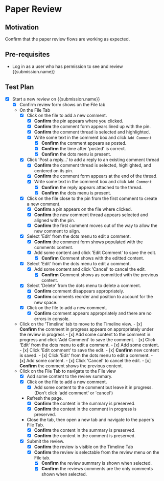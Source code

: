 # Paper Review 

## Motivation

Confirm that the paper review flows are working as expected.

## Pre-requisites

- Log in as a user who has permission to see and review {{submission.name}}

## Test Plan 

- [x] Start a new review on {{submission.name}}
    - [x] Confirm review form shows on the File tab
    - On the File Tab
        - [x] Click on the file to add a new comment.
            - [x] **Confirm** the pin appears where you clicked.
            - [x] **Confirm** the comment form appears lined up with the pin.
            - [x] **Confirm** the comment thread is selected and highlighted.
            - [x] Write some text in the comment box and click `Add Comment`
                - [x] **Confirm** the comment appears as posted.
                - [x] **Confirm** the time after 'posted' is correct.
                - [x] **Confirm** the dots menu is present.
        - [x] Click 'Post a reply...' to add a reply to an existing comment thread
            - [x] **Confirm** the comment thread is selected, highlighted, and centered on its pin.
            - [x] **Confirm** the comment form appears at the end of the thread.
            - [x] Write some text in the comment box and click `Add Comment`
                - [x] **Confirm** the reply appears attached to the thread.
                - [x] **Confirm** the dots menu is present.
        - [x] Click on the file close to the pin from the first comment to create a new comment. 
            - [x] **Confirm** a pin appears on the file where clicked.
            - [x] **Confirm** the new comment thread appears selected and aligned with the pin.
            - [x] **Confirm** the first comment moves out of the way to allow the new comment to align.
        - [x] Select 'Edit' from the dots menu to edit a comment.
            - [x] **Confirm** the comment form shows populated with the comments content.
            - [x] Add some content and click 'Edit Comment' to save the edit.
                - [x] **Confirm** Comment shows with the editted content.
        - [x] Select 'Edit' from the dots menu to edit a comment.
            - [x] Add some content and click 'Cancel' to cancel the edit.
                - [x] **Confirm** Comment shows as committed with the previous content.
        - [x] Select 'Delete' from the dots menu to delete a comment.
            - [x] **Confirm** comment disappears appropriately.
            - [x] **Confirm** comments reorder and position to account for the new space.
        - [x] Click on the file to add a new comment.
            - [x] **Confirm** comment appears appropriately and there are no errors in console.
    - Click on the 'Timeline' tab to move to the Timeline view.
                - [x] **Confirm** the comment in progress appears on appropriately under the review in progress
                - [x] Add some content to the comment in progress and click 'Add Comment' to save the comment.
                - [x] Click 'Edit' from the dots menu to edit a comment.
                    - [x] Add some content.
                    - [x] Click 'Edit comment' to save the edit.
                    - [x] **Confirm** new content is saved.
                - [x] Click 'Edit' from the dots menu to edit a comment.
                    - [x] Add some content.
                    - [x] Click 'Cancel' to cancel the edit.
                    - [x] **Confirm** the comment shows the previous content.
    - Click on the File Tab to navigate to the File view
        - [x] Add some content to the review summary.
        - [x] Click on the file to add a new comment.
            - [x] Add some content to the comment but leave it in progress. (Don't click 'add comment' or 'cancel')
        - Refresh the page.
            - [x] **Confirm** the content in the summary is preserved.
            - [x] **Confirm** the content in the comment in progress is preserved.
        - Close the tab, then open a new tab and navigate to the paper's File Tab.
            - [x] **Confirm** the content in the summary is preserved.
            - [x] **Confirm** the content in the comment is preserved. 
        - [x] Submit the review.
            - [x] **Confirm** the review is visible on the Timeline Tab
            - [x] **Confirm** the review is selectable from the review menu on the File tab.
                - [x] **Confirm** the review summary is shown when selected.
                - [x] **Confirm** the reviews comments are the only comments shown when selected.

